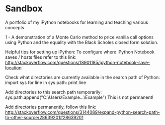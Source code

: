 # Sandbox
A portfolio of my iPython notebooks for learning and teaching various concepts

1 - A demonstration of a Monte Carlo method to price vanilla call options using Python and the equality with the Black Scholes closed form solution.

Helpful tips for setting up iPython:
To configure where iPython Notebook saves / hosts files refer to this link:
http://stackoverflow.com/questions/18901185/ipython-notebook-save-location

Check what directories are currently available in the search path of Python:
import sys
for line in sys.path: print line

Add directories to this search path temporarily:
sys.path.append("C:\\Users\\Example\...\Example")
This is not permanent!

Add directories permanently, follow this link:
http://stackoverflow.com/questions/3144089/expand-python-search-path-to-other-source/28639201#28639201


